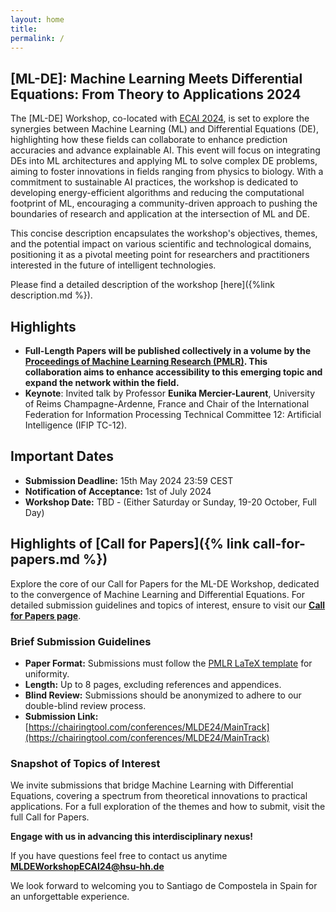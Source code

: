 ```yaml
---
layout: home
title: 
permalink: /
---
```


## [ML-DE]: Machine Learning Meets Differential Equations: From Theory to Applications 2024

The [ML-DE] Workshop, co-located with [ECAI 2024](https://www.ecai2024.eu/), is set to explore the synergies between Machine Learning (ML) and Differential Equations (DE), highlighting how these fields can collaborate to enhance prediction accuracies and advance explainable AI. This event will focus on integrating DEs into ML architectures and applying ML to solve complex DE problems, aiming to foster innovations in fields ranging from physics to biology. With a commitment to sustainable AI practices, the workshop is dedicated to developing energy-efficient algorithms and reducing the computational footprint of ML, encouraging a community-driven approach to pushing the boundaries of research and application at the intersection of ML and DE.

This concise description encapsulates the workshop's objectives, themes, and the potential impact on various scientific and technological domains, positioning it as a pivotal meeting point for researchers and practitioners interested in the future of intelligent technologies.

Please find a detailed description of the workshop [here]({%link description.md %}).

## Highlights

- **Full-Length Papers will be published collectively in a volume by the [Proceedings of Machine Learning Research (PMLR)](http://proceedings.mlr.press/). This collaboration aims to enhance accessibility to this emerging topic and expand the network within the field.**
- **Keynote**: Invited talk by Professor **Eunika Mercier-Laurent**, University of Reims Champagne-Ardenne, France and Chair of the International Federation for Information Processing Technical Committee 12: Artificial Intelligence (IFIP TC-12).


## Important Dates

- **Submission Deadline:** 15th May 2024 23:59 CEST
- **Notification of Acceptance:** 1st of July 2024
- **Workshop Date:** TBD - (Either Saturday or Sunday, 19-20 October, Full Day)


## Highlights of [Call for Papers]({% link call-for-papers.md %})

Explore the core of our Call for Papers for the ML-DE Workshop, dedicated to the convergence of Machine Learning and Differential Equations. For detailed submission guidelines and topics of interest, ensure to visit our **[Call for Papers page](/call-for-papers/)**.


### Brief Submission Guidelines

- **Paper Format:** Submissions must follow the [PMLR LaTeX template](https://ctan.org/tex-archive/macros/latex/contrib/jmlr) for uniformity.
- **Length:** Up to 8 pages, excluding references and appendices.
- **Blind Review:** Submissions should be anonymized to adhere to our double-blind review process.
- **Submission Link:** [https://chairingtool.com/conferences/MLDE24/MainTrack](https://chairingtool.com/conferences/MLDE24/MainTrack)

### Snapshot of Topics of Interest

We invite submissions that bridge Machine Learning with Differential Equations, covering a spectrum from theoretical innovations to practical applications. For a full exploration of the themes and how to submit, visit the full Call for Papers.

**Engage with us in advancing this interdisciplinary nexus!**



<p>If you have questions feel free to contact us anytime <strong><a href="mailto:MLDEWorkshopECAI24@hsu-hh.de">MLDEWorkshopECAI24@hsu-hh.de</a></strong></p>


We look forward to welcoming you to Santiago de Compostela in Spain for an unforgettable experience.
